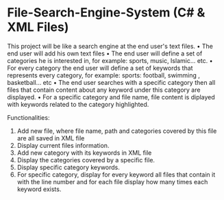 # File-Search-Engine-System (C# & XML Files)

This project will be like a search engine at the end user's text files.
• The end user will add his own text files
• The end user will define a set of categories he is interested in, for example: sports, music, Islamic... etc.
• For every category the end user will define a set of keywords that represents every category, for example: sports: football, swimming , basketball… etc
• The end user searches with a specific category then all files that contain content about any keyword under this category are displayed.
• For a specific category and file name, file content is diplayed with keywords related to the category highlighted.

Functionalities:
1. Add new file, where file name, path and categories covered by this file are all saved in XML file
2. Display current files information.
3. Add new category with its keywords in XML file
4. Display the categories covered by a specific file.
5. Display specific category keywords.
6. For specific category, display for every keyword all files that contain it with the line number and for each file display how many times each keyword exists.
